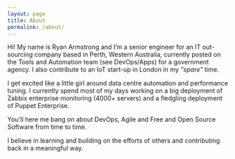 ```yaml
---
layout: page
title: About
permalink: /about/
---
```


Hi! My name is Ryan Armstrong and I’m a senior engineer for an IT out-sourcing company based in
Perth, Western Australia, currently posted on the Tools and Automation team (see DevOps/Apps) for a
government agency. I also contribute to an IoT start-up in London in my *"spare"* time.

I get excited like a little girl around data centre automation and performance tuning. I currently
spend most of my days working on a big deployment of Zabbix enterprise monitoring (4000+ servers)
and a fledgling deployment of Puppet Enterprise.

You'll here me bang on about DevOps, Agile and Free and Open Source Software from time to time.

I believe in learning and building on the efforts of others and contributing back in a meaningful
way.
